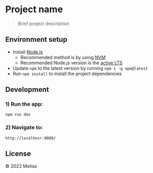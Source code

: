 # Project name

> Brief project description


## Environment setup

 - Install [Node.js](https://nodejs.org/)
   - Recommended method is by using [NVM](https://github.com/creationix/nvm)
   - Recommended Node.js version is the [active LTS](https://github.com/nodejs/LTS#lts-schedule1)
 - Update `npm` to the latest version by running `npm i -g npm@latest`
 - Run `npm install` to install the project dependencies


## Development

### 1) Run the app:

```
npm run dev
```

### 2) Navigate to:
```
http://localhosr:8080/
```

## License

© 2022 Melisa

